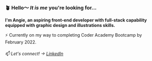 ### 🪴  Hello〜 *It is me* you're looking for... 

**I'm Angie, an aspiring front-end developer with full-stack capability equipped with graphic design and illustrations skills.**

⚡ Currently on my way to completing Coder Academy Bootcamp by February 2022. 

###### 📫 Let's connect! →  [LinkedIn](https://www.linkedin.com/in/angiehentri/)



<!--
**a-sh-dev/a-sh-dev** is a ✨ _special_ ✨ repository because its `README.md` (this file) appears on your GitHub profile.

Here are some ideas to get you started:

- 🔭 I’m currently working on ...
- 🌱 I’m currently learning ...
- 👯 I’m looking to collaborate on ...
- 🤔 I’m looking for help with ...
- 💬 Ask me about ...
- 📫 How to reach me: ...
- 😄 Pronouns: ...
- ⚡ Fun fact: ...
-->

